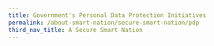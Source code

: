 ```yaml
---
title: Government's Personal Data Protection Initiatives
permalink: /about-smart-nation/secure-smart-nation/pdp
third_nav_title: A Secure Smart Nation
---
```

